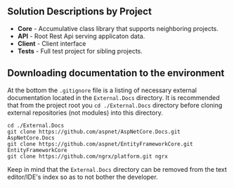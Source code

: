 **Solution Descriptions by Project**
----

 - **Core** - Accumulative class library that supports neighboring projects.
 - **API** -  Root Rest Api serving applicaton data.
 - **Client** - Client interface
 - **Tests** - Full test project for sibling projects.

**Downloading documentation to the environment**
----

At the bottom the `.gitignore` file is a listing of necessary external documentation located in the `External.Docs` directory. It is recommended that from the project root you `cd ./External.Docs` directory before cloning external repositories (not modules) into this directory. 

```
cd ./External.Docs
git clone https://github.com/aspnet/AspNetCore.Docs.git AspNetCore.Docs
git clone https://github.com/aspnet/EntityFrameworkCore.git EntityFrameworkCore
git clone https://github.com/ngrx/platform.git ngrx
```
Keep in mind that the `External.Docs` directory can be removed from the text editor/IDE's index so as to not bother the developer.
